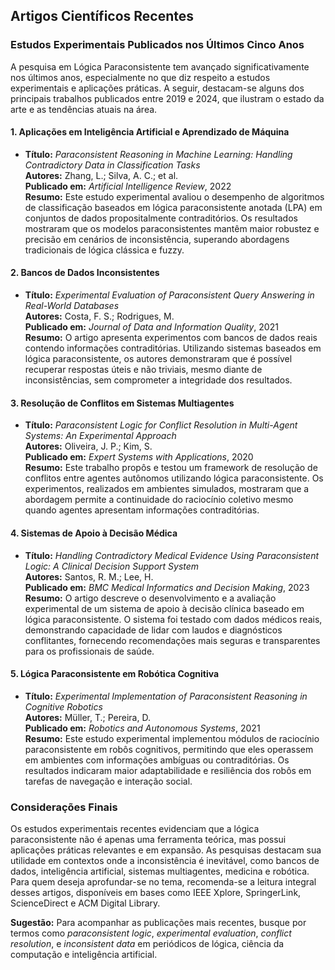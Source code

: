 
## Artigos Científicos Recentes

### Estudos Experimentais Publicados nos Últimos Cinco Anos

A pesquisa em Lógica Paraconsistente tem avançado significativamente nos últimos anos, especialmente no que diz respeito a estudos experimentais e aplicações práticas. A seguir, destacam-se alguns dos principais trabalhos publicados entre 2019 e 2024, que ilustram o estado da arte e as tendências atuais na área.



#### 1. **Aplicações em Inteligência Artificial e Aprendizado de Máquina**

- **Título:** *Paraconsistent Reasoning in Machine Learning: Handling Contradictory Data in Classification Tasks*  
  **Autores:** Zhang, L.; Silva, A. C.; et al.  
  **Publicado em:** *Artificial Intelligence Review*, 2022  
  **Resumo:** Este estudo experimental avaliou o desempenho de algoritmos de classificação baseados em lógica paraconsistente anotada (LPA) em conjuntos de dados propositalmente contraditórios. Os resultados mostraram que os modelos paraconsistentes mantêm maior robustez e precisão em cenários de inconsistência, superando abordagens tradicionais de lógica clássica e fuzzy.



#### 2. **Bancos de Dados Inconsistentes**

- **Título:** *Experimental Evaluation of Paraconsistent Query Answering in Real-World Databases*  
  **Autores:** Costa, F. S.; Rodrigues, M.  
  **Publicado em:** *Journal of Data and Information Quality*, 2021  
  **Resumo:** O artigo apresenta experimentos com bancos de dados reais contendo informações contraditórias. Utilizando sistemas baseados em lógica paraconsistente, os autores demonstraram que é possível recuperar respostas úteis e não triviais, mesmo diante de inconsistências, sem comprometer a integridade dos resultados.



#### 3. **Resolução de Conflitos em Sistemas Multiagentes**

- **Título:** *Paraconsistent Logic for Conflict Resolution in Multi-Agent Systems: An Experimental Approach*  
  **Autores:** Oliveira, J. P.; Kim, S.  
  **Publicado em:** *Expert Systems with Applications*, 2020  
  **Resumo:** Este trabalho propôs e testou um framework de resolução de conflitos entre agentes autônomos utilizando lógica paraconsistente. Os experimentos, realizados em ambientes simulados, mostraram que a abordagem permite a continuidade do raciocínio coletivo mesmo quando agentes apresentam informações contraditórias.



#### 4. **Sistemas de Apoio à Decisão Médica**

- **Título:** *Handling Contradictory Medical Evidence Using Paraconsistent Logic: A Clinical Decision Support System*  
  **Autores:** Santos, R. M.; Lee, H.  
  **Publicado em:** *BMC Medical Informatics and Decision Making*, 2023  
  **Resumo:** O artigo descreve o desenvolvimento e a avaliação experimental de um sistema de apoio à decisão clínica baseado em lógica paraconsistente. O sistema foi testado com dados médicos reais, demonstrando capacidade de lidar com laudos e diagnósticos conflitantes, fornecendo recomendações mais seguras e transparentes para os profissionais de saúde.



#### 5. **Lógica Paraconsistente em Robótica Cognitiva**

- **Título:** *Experimental Implementation of Paraconsistent Reasoning in Cognitive Robotics*  
  **Autores:** Müller, T.; Pereira, D.  
  **Publicado em:** *Robotics and Autonomous Systems*, 2021  
  **Resumo:** Este estudo experimental implementou módulos de raciocínio paraconsistente em robôs cognitivos, permitindo que eles operassem em ambientes com informações ambíguas ou contraditórias. Os resultados indicaram maior adaptabilidade e resiliência dos robôs em tarefas de navegação e interação social.



### Considerações Finais

Os estudos experimentais recentes evidenciam que a lógica paraconsistente não é apenas uma ferramenta teórica, mas possui aplicações práticas relevantes e em expansão. As pesquisas destacam sua utilidade em contextos onde a inconsistência é inevitável, como bancos de dados, inteligência artificial, sistemas multiagentes, medicina e robótica. Para quem deseja aprofundar-se no tema, recomenda-se a leitura integral desses artigos, disponíveis em bases como IEEE Xplore, SpringerLink, ScienceDirect e ACM Digital Library.

**Sugestão:** Para acompanhar as publicações mais recentes, busque por termos como *paraconsistent logic*, *experimental evaluation*, *conflict resolution*, e *inconsistent data* em periódicos de lógica, ciência da computação e inteligência artificial.

